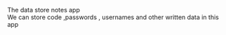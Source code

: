 The data store notes app
<br>
We can store code ,passwords , usernames and other written data in this app
